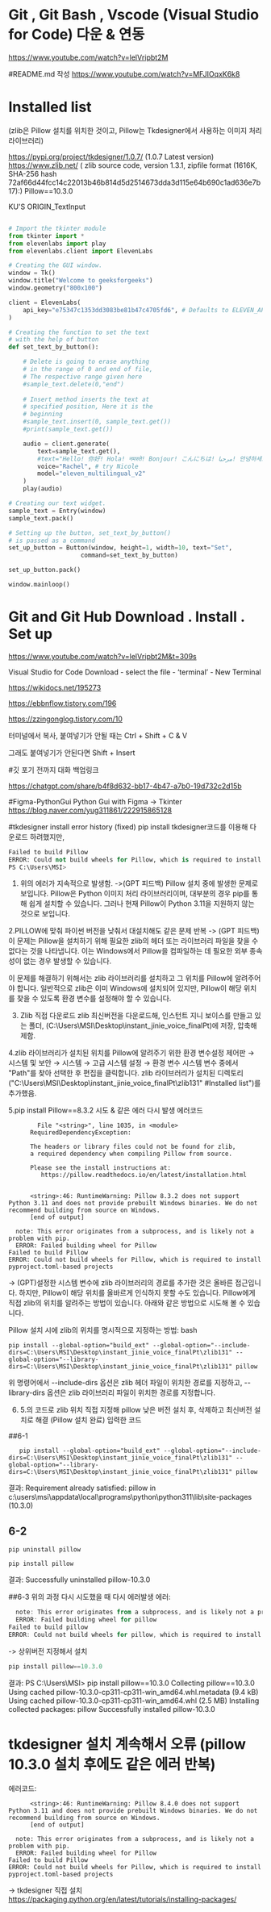 # Git , Git Bash , Vscode (Visual Studio for Code) 다운 & 연동
https://www.youtube.com/watch?v=lelVripbt2M

#README.md 작성
https://www.youtube.com/watch?v=MFJIOqxK6k8

# Installed list
(zlib은 Pillow 설치를 위치한 것이고, Pillow는 Tkdesigner에서 사용하는 이미지 처리 라이브러리)

https://pypi.org/project/tkdesigner/1.0.7/ (1.0.7 Latest version)
https://www.zlib.net/ ( zlib source code, version 1.3.1, zipfile format (1616K, SHA-256 hash 72af66d44fcc14c22013b46b814d5d2514673dda3d115e64b690c1ad636e7b17):)
Pillow==10.3.0

KU'S ORIGIN_TextInput

```python

# Import the tkinter module
from tkinter import * 
from elevenlabs import play
from elevenlabs.client import ElevenLabs

# Creating the GUI window.
window = Tk()
window.title("Welcome to geeksforgeeks")
window.geometry("800x100")

client = ElevenLabs(
	api_key="e75347c1353dd3083be81b47c4705fd6", # Defaults to ELEVEN_API_KEY
)

# Creating the function to set the text 
# with the help of button
def set_text_by_button():

	# Delete is going to erase anything
	# in the range of 0 and end of file,
	# The respective range given here
	#sample_text.delete(0,"end")
	
	# Insert method inserts the text at
	# specified position, Here it is the
	# beginning
	#sample_text.insert(0, sample_text.get())
	#print(sample_text.get())	

	audio = client.generate(
		text=sample_text.get(),
  		#text="Hello! 你好! Hola! नमस्ते! Bonjour! こんにちは! مرحبا! 안녕하세요! Ciao! Cześć! Привіт! வணக்கம்!",
  		voice="Rachel", # try Nicole
  		model="eleven_multilingual_v2"
	)
	play(audio)

# Creating our text widget.
sample_text = Entry(window)
sample_text.pack()

# Setting up the button, set_text_by_button() 
# is passed as a command
set_up_button = Button(window, height=1, width=10, text="Set", 
					command=set_text_by_button)

set_up_button.pack()

window.mainloop()
```

# Git and Git Hub Download . Install . Set up

https://www.youtube.com/watch?v=lelVripbt2M&t=309s

Visual Studio for Code Download - select the file - ‘terminal’ - New Terminal 

https://wikidocs.net/195273

https://ebbnflow.tistory.com/196

https://zzingonglog.tistory.com/10

터미널에서 복사, 붙여넣기가 안될 때는 Ctrl + Shift + C & V 

그래도 붙여넣기가 안된다면 Shift + Insert

#깃 포기 전까지 대화 백업링크

https://chatgpt.com/share/b4f8d632-bb17-4b47-a7b0-19d732c2d15b

#Figma-PythonGui
Python Gui with Figma → Tkinter
https://blog.naver.com/yug311861/222915865128

#tkdesigner install error history (fixed)
pip install tkdesigner코드를 이용해 다운로드 하려했지만, 

```python
Failed to build Pillow
ERROR: Could not build wheels for Pillow, which is required to install pyproject.toml-based projects
PS C:\Users\MSI>
```
1. 위의 에러가 지속적으로 발생함.
->(GPT 피드백) Pillow 설치 중에 발생한 문제로 보입니다. Pillow은 Python 이미지 처리 라이브러리이며, 대부분의 경우 pip를 통해 쉽게 설치할 수 있습니다. 그러나 현재 Pillow이 Python 3.11을 지원하지 않는 것으로 보입니다.

2.PILLOW에 맞춰 파이썬 버전을 낮춰서 대설치해도 같은 문제 반복
-> (GPT 피드백) 이 문제는 Pillow을 설치하기 위해 필요한 zlib의 헤더 또는 라이브러리 파일을 찾을 수 없다는 것을 나타냅니다. 이는 Windows에서 Pillow을 컴파일하는 데 필요한 외부 종속성이 없는 경우 발생할 수 있습니다.

이 문제를 해결하기 위해서는 zlib 라이브러리를 설치하고 그 위치를 Pillow에 알려주어야 합니다. 일반적으로 zlib은 이미 Windows에 설치되어 있지만, Pillow이 해당 위치를 찾을 수 있도록 환경 변수를 설정해야 할 수 있습니다.

3. Zlib 직접 다운로드
zlib 최신버전을 다운로드해, 인스턴트 지니 보이스를 만들고 있는 폴더, (C:\Users\MSI\Desktop\instant_jinie_voice_finalPt)에 저장, 압축해제함.

4.zlib 라이브러리가 설치된 위치를 Pillow에 알려주기 위한 환경 변수설정
제어판 → 시스템 및 보안 → 시스템 → 고급 시스템 설정 → 환경 변수
시스템 변수 중에서 "Path"를 찾아 선택한 후 편집을 클릭합니다.
zlib 라이브러리가 설치된 디렉토리("C:\Users\MSI\Desktop\instant_jinie_voice_finalPt\zlib131"
#Installed list")를 추가했음.

5.pip install Pillow==8.3.2 시도 & 같은 에러 다시 발생
에러코드
```
        File "<string>", line 1035, in <module>
      RequiredDependencyException:

      The headers or library files could not be found for zlib,
      a required dependency when compiling Pillow from source.

      Please see the install instructions at:
         https://pillow.readthedocs.io/en/latest/installation.html


      <string>:46: RuntimeWarning: Pillow 8.3.2 does not support Python 3.11 and does not provide prebuilt Windows binaries. We do not recommend building from source on Windows.
      [end of output]

  note: This error originates from a subprocess, and is likely not a problem with pip.
  ERROR: Failed building wheel for Pillow
Failed to build Pillow
ERROR: Could not build wheels for Pillow, which is required to install pyproject.toml-based projects
```

-> (GPT)설정한 시스템 변수에 zlib 라이브러리의 경로를 추가한 것은 올바른 접근입니다. 하지만, Pillow이 해당 위치를 올바르게 인식하지 못할 수도 있습니다. Pillow에게 직접 zlib의 위치를 알려주는 방법이 있습니다. 아래와 같은 방법으로 시도해 볼 수 있습니다.

Pillow 설치 시에 zlib의 위치를 명시적으로 지정하는 방법:
bash
```
pip install --global-option="build_ext" --global-option="--include-dirs=C:\Users\MSI\Desktop\instant_jinie_voice_finalPt\zlib131" --global-option="--library-dirs=C:\Users\MSI\Desktop\instant_jinie_voice_finalPt\zlib131" pillow
```
위 명령어에서 --include-dirs 옵션은 zlib 헤더 파일이 위치한 경로를 지정하고, --library-dirs 옵션은 zlib 라이브러리 파일이 위치한 경로를 지정합니다.

6. 5.의 코드로 zlib 위치 직접 지정해 pillow 낮은 버전 설치 후, 삭제하고 최신버전 설치로 해결 (Pillow 설치 완료)
입력한 코드

##6-1
```window Powershell
   pip install --global-option="build_ext" --global-option="--include-dirs=C:\Users\MSI\Desktop\instant_jinie_voice_finalPt\zlib131" --global-option="--library-dirs=C:\Users\MSI\Desktop\instant_jinie_voice_finalPt\zlib131" pillow
```
결과:
Requirement already satisfied: pillow in c:\users\msi\appdata\local\programs\python\python311\lib\site-packages (10.3.0)

## 6-2
```
pip uninstall pillow
```
```
pip install pillow
```
결과:
  Successfully uninstalled pillow-10.3.0

##6-3
위의 과정 다시 시도했을 때 다시 에러발생
에러:
```powershell
  note: This error originates from a subprocess, and is likely not a problem with pip.
  ERROR: Failed building wheel for pillow
Failed to build pillow
ERROR: Could not build wheels for pillow, which is required to install pyproject.toml-based projects
```
-> 상위버전 지정해서 설치

```powershell
pip install pillow==10.3.0
```

결과:
PS C:\Users\MSI> pip install pillow==10.3.0
Collecting pillow==10.3.0
  Using cached pillow-10.3.0-cp311-cp311-win_amd64.whl.metadata (9.4 kB)
Using cached pillow-10.3.0-cp311-cp311-win_amd64.whl (2.5 MB)
Installing collected packages: pillow
Successfully installed pillow-10.3.0

# tkdesigner 설치 계속해서 오류 (pillow 10.3.0 설치 후에도 같은 에러 반복)
에러코드:
```
      <string>:46: RuntimeWarning: Pillow 8.4.0 does not support Python 3.11 and does not provide prebuilt Windows binaries. We do not recommend building from source on Windows.
      [end of output]

  note: This error originates from a subprocess, and is likely not a problem with pip.
  ERROR: Failed building wheel for Pillow
Failed to build Pillow
ERROR: Could not build wheels for Pillow, which is required to install pyproject.toml-based projects
```

-> tkdesigner 직접 설치
https://packaging.python.org/en/latest/tutorials/installing-packages/


